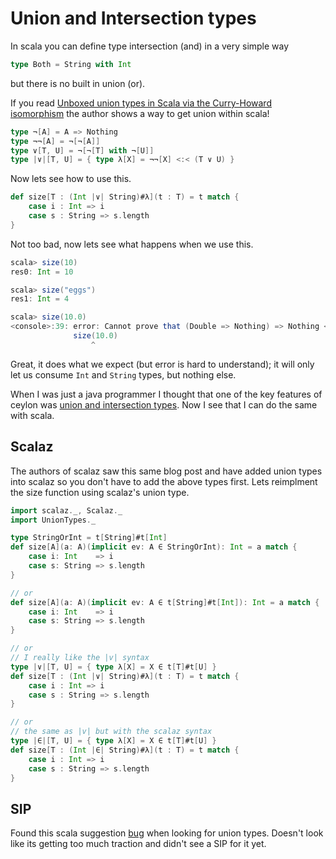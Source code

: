 # Union and Intersection types
In scala you can define type intersection (and) in a very simple way

```scala
type Both = String with Int
```

but there is no built in union (or).

If you read [Unboxed union types in Scala via the Curry-Howard isomorphism](http://www.chuusai.com/2011/06/09/scala-union-types-curry-howard/) the author shows a way to get union within scala!

```scala
type ¬[A] = A => Nothing
type ¬¬[A] = ¬[¬[A]]
type ∨[T, U] = ¬[¬[T] with ¬[U]]
type |∨|[T, U] = { type λ[X] = ¬¬[X] <:< (T ∨ U) }
```

Now lets see how to use this.

```scala
def size[T : (Int |∨| String)#λ](t : T) = t match {
    case i : Int => i
    case s : String => s.length
}
```

Not too bad, now lets see what happens when we use this.

```scala
scala> size(10)
res0: Int = 10

scala> size("eggs")
res1: Int = 4

scala> size(10.0)
<console>:39: error: Cannot prove that (Double => Nothing) => Nothing <:< Int => Nothing with String => Nothing => Nothing.
              size(10.0)
                  ^
```

Great, it does what we expect (but error is hard to understand);  it will only let us consume `Int` and `String` types, but nothing else.

When I was just a java programmer I thought that one of the key features of ceylon was [union and intersection types](http://ceylon-lang.org/documentation/current/introduction/#principal_typing_union_types_and_intersection_types).  Now I see that I can do the same with scala.

## Scalaz
The authors of scalaz saw this same blog post and have added union types into scalaz so you don't have to add the above types first.  Lets reimplment the size function using scalaz's union type.

```scala
import scalaz._, Scalaz._
import UnionTypes._

type StringOrInt = t[String]#t[Int]
def size[A](a: A)(implicit ev: A ∈ StringOrInt): Int = a match {
    case i: Int    => i
    case s: String => s.length
}

// or
def size[A](a: A)(implicit ev: A ∈ t[String]#t[Int]): Int = a match {
    case i: Int    => i
    case s: String => s.length
}

// or
// I really like the |v| syntax
type |∨|[T, U] = { type λ[X] = X ∈ t[T]#t[U] }
def size[T : (Int |∨| String)#λ](t : T) = t match {
    case i : Int => i
    case s : String => s.length
}

// or
// the same as |v| but with the scalaz syntax
type |∈|[T, U] = { type λ[X] = X ∈ t[T]#t[U] }
def size[T : (Int |∈| String)#λ](t : T) = t match {
    case i : Int => i
    case s : String => s.length
}
```

## SIP
Found this scala suggestion [bug](https://issues.scala-lang.org/browse/SUGGEST-22) when looking for union types.  Doesn't look like its getting too much traction and didn't see a SIP for it yet.
